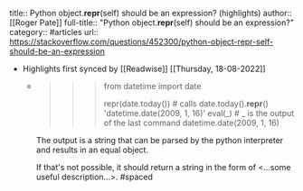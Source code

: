 title:: Python object.__repr__(self) should be an expression? (highlights)
author:: [[Roger Pate]]
full-title:: "Python object.__repr__(self) should be an expression?"
category:: #articles
url:: https://stackoverflow.com/questions/452300/python-object-repr-self-should-be-an-expression

- Highlights first synced by [[Readwise]] [[Thursday, 18-08-2022]]
	- >>> from datetime import date
	  >>>
	  >>> repr(date.today())        # calls date.today().__repr__()
	  'datetime.date(2009, 1, 16)'
	  >>> eval(_)                   # _ is the output of the last command
	  datetime.date(2009, 1, 16)
	  
	  The output is a string that can be parsed by the python interpreter and results in an equal object.
	  
	  If that's not possible, it should return a string in the form of <...some useful description...>. #spaced